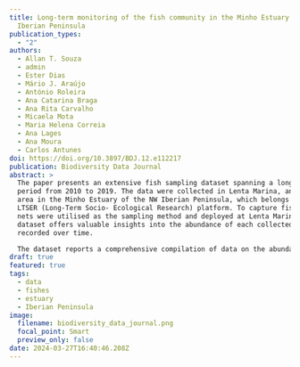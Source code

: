 ```yaml
---
title: Long-term monitoring of the fish community in the Minho Estuary NW
  Iberian Peninsula
publication_types:
  - "2"
authors:
  - Allan T. Souza
  - admin
  - Ester Dias
  - Mário J. Araújo
  - António Roleira
  - Ana Catarina Braga
  - Ana Rita Carvalho
  - Micaela Mota
  - Maria Helena Correia
  - Ana Lages
  - Ana Moura
  - Carlos Antunes
doi: https://doi.org/10.3897/BDJ.12.e112217
publication: Biodiversity Data Journal
abstract: >
  The paper presents an extensive fish sampling dataset spanning a long-term
  period from 2010 to 2019. The data were collected in Lenta Marina, an upstream
  area in the Minho Estuary of the NW Iberian Peninsula, which belongs to a
  LTSER (Long-Term Socio- Ecological Research) platform. To capture fish, fyke
  nets were utilised as the sampling method and deployed at Lenta Marina. This
  dataset offers valuable insights into the abundance of each collected taxa
  recorded over time.

  The dataset reports a comprehensive compilation of data on the abundance of fish species observed in the area during the sampling period (includes zeroes when a given taxonomic entity was absent in a given sampling event). It provides a detailed record of the abundances of the fish community through time in a frequent sampling regime (on average, sampling was done every 6 days). The dataset shows that the amount of fish from invasive taxa exceeds the count of fish from native taxa in the Minho Estuary.
draft: true
featured: true
tags:
  - data
  - fishes
  - estuary
  - Iberian Peninsula
image:
  filename: biodiversity_data_journal.png
  focal_point: Smart
  preview_only: false
date: 2024-03-27T16:40:46.208Z
---
```

